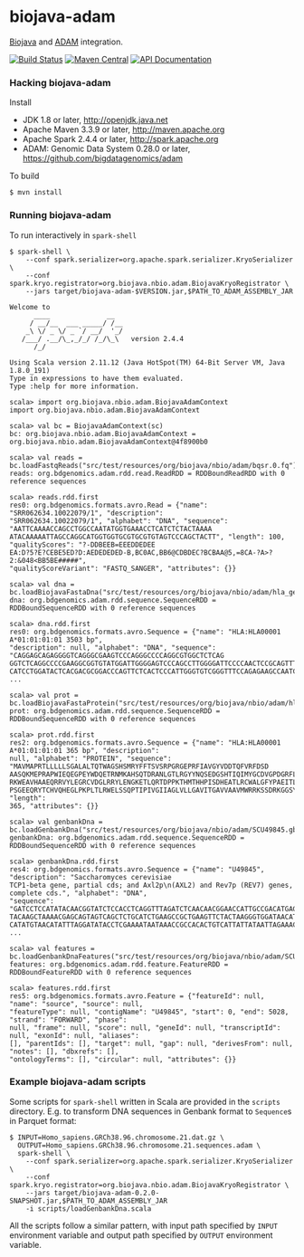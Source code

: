 # biojava-adam

[Biojava](http://biojava.org) and [ADAM](https://github.com/bigdatagenomics/adam) integration.

[![Build Status](https://travis-ci.org/biojava/biojava-adam.svg?branch=master)](https://travis-ci.org/biojava/biojava-adam)
[![Maven Central](https://img.shields.io/maven-central/v/org.biojava/biojava-adam.svg?maxAge=600)](http://search.maven.org/#search%7Cga%7C1%7Corg.biojava)
[![API Documentation](http://javadoc.io/badge/org.biojava/biojava-adam.svg?color=brightgreen&label=scaladoc)](http://javadoc.io/doc/org.biojava/biojava-adam)


### Hacking biojava-adam

Install

 * JDK 1.8 or later, http://openjdk.java.net
 * Apache Maven 3.3.9 or later, http://maven.apache.org
 * Apache Spark 2.4.4 or later, http://spark.apache.org
 * ADAM: Genomic Data System 0.28.0 or later, https://github.com/bigdatagenomics/adam

To build

    $ mvn install


### Running biojava-adam

To run interactively in `spark-shell`

```
$ spark-shell \
    --conf spark.serializer=org.apache.spark.serializer.KryoSerializer \
    --conf spark.kryo.registrator=org.biojava.nbio.adam.BiojavaKryoRegistrator \
    --jars target/biojava-adam-$VERSION.jar,$PATH_TO_ADAM_ASSEMBLY_JAR

Welcome to
      ____              __
     / __/__  ___ _____/ /__
    _\ \/ _ \/ _ `/ __/  '_/
   /___/ .__/\_,_/_/ /_/\_\   version 2.4.4
      /_/

Using Scala version 2.11.12 (Java HotSpot(TM) 64-Bit Server VM, Java 1.8.0_191)
Type in expressions to have them evaluated.
Type :help for more information.

scala> import org.biojava.nbio.adam.BiojavaAdamContext
import org.biojava.nbio.adam.BiojavaAdamContext

scala> val bc = BiojavaAdamContext(sc)
bc: org.biojava.nbio.adam.BiojavaAdamContext = org.biojava.nbio.adam.BiojavaAdamContext@4f8900b0

scala> val reads = bc.loadFastqReads("src/test/resources/org/biojava/nbio/adam/bqsr.0.fq")
reads: org.bdgenomics.adam.rdd.read.ReadRDD = RDDBoundReadRDD with 0 reference sequences

scala> reads.rdd.first
res0: org.bdgenomics.formats.avro.Read = {"name": "SRR062634.10022079/1", "description":
"SRR062634.10022079/1", "alphabet": "DNA", "sequence": "AATTCAAAACCAGCCTGGCCAATATGGTGAAACCTCATCTCTACTAAAA
ATACAAAAATTAGCCAGGCATGGTGGTGCGTGCGTGTAGTCCCAGCTACTT", "length": 100, "qualityScores": "?-DDBEEB=EEEDDEDEE
EA:D?5?E?CEBE5ED?D:AEDEDEDED-B,BC0AC,BB6@CDBDEC?BCBAA@5,=8CA-?A>?2:&048<BB5BE#####",
"qualityScoreVariant": "FASTQ_SANGER", "attributes": {}}

scala> val dna = bc.loadBiojavaFastaDna("src/test/resources/org/biojava/nbio/adam/hla_gen.0.fa")
dna: org.bdgenomics.adam.rdd.sequence.SequenceRDD = RDDBoundSequenceRDD with 0 reference sequences

scala> dna.rdd.first
res0: org.bdgenomics.formats.avro.Sequence = {"name": "HLA:HLA00001 A*01:01:01:01 3503 bp",
"description": null, "alphabet": "DNA", "sequence": "CAGGAGCAGAGGGGTCAGGGCGAAGTCCCAGGGCCCCAGGCGTGGCTCTCAG
GGTCTCAGGCCCCGAAGGCGGTGTATGGATTGGGGAGTCCCAGCCTTGGGGATTCCCCAACTCCGCAGTTTCTTTTCTCCCTCTCCCAACCTACGTAGGGTCCTT
CATCCTGGATACTCACGACGCGGACCCAGTTCTCACTCCCATTGGGTGTCGGGTTTCCAGAGAAGCCAATCAGTGTCGTCGCGGTCGCTGTTCTAAAGTCCGCAC
...

scala> val prot = bc.loadBiojavaFastaProtein("src/test/resources/org/biojava/nbio/adam/hla_prot.0.fa")
prot: org.bdgenomics.adam.rdd.sequence.SequenceRDD = RDDBoundSequenceRDD with 0 reference sequences

scala> prot.rdd.first
res2: org.bdgenomics.formats.avro.Sequence = {"name": "HLA:HLA00001 A*01:01:01:01 365 bp", "description":
null, "alphabet": "PROTEIN", "sequence": "MAVMAPRTLLLLLSGALALTQTWAGSHSMRYFFTSVSRPGRGEPRFIAVGYVDDTQFVRFDSD
AASQKMEPRAPWIEQEGPEYWDQETRNMKAHSQTDRANLGTLRGYYNQSEDGSHTIQIMYGCDVGPDGRFLRGYRQDAYDGKDYIALNEDLRSWTAADMAAQITK
RKWEAVHAAEQRRVYLEGRCVDGLRRYLENGKETLQRTDPPKTHMTHHPISDHEATLRCWALGFYPAEITLTWQRDGEDQTQDTELVETRPAGDGTFQKWAAVVV
PSGEEQRYTCHVQHEGLPKPLTLRWELSSQPTIPIVGIIAGLVLLGAVITGAVVAAVMWRRKSSDRKGGSYTQAASSDSAQGSDVSLTACKV", "length":
365, "attributes": {}}

scala> val genbankDna = bc.loadGenbankDna("src/test/resources/org/biojava/nbio/adam/SCU49845.gb")
genbankDna: org.bdgenomics.adam.rdd.sequence.SequenceRDD = RDDBoundSequenceRDD with 0 reference sequences

scala> genbankDna.rdd.first
res4: org.bdgenomics.formats.avro.Sequence = {"name": "U49845", "description": "Saccharomyces cerevisiae
TCP1-beta gene, partial cds; and Axl2p\n(AXL2) and Rev7p (REV7) genes, complete cds.", "alphabet": "DNA",
"sequence": "GATCCTCCATATACAACGGTATCTCCACCTCAGGTTTAGATCTCAACAACGGAACCATTGCCGACATGAGACAGTTAGGTATCGTCGAGAGT
TACAAGCTAAAACGAGCAGTAGTCAGCTCTGCATCTGAAGCCGCTGAAGTTCTACTAAGGGTGGATAACATCATCCGTGCAAGACCAAGAACCGCCAATAGACAA
CATATGTAACATATTTAGGATATACCTCGAAAATAATAAACCGCCACACTGTCATTATTATAATTAGAAACAGAACGCAAAAATTATCCACTATATAATTCAAAG
...

scala> val features = bc.loadGenbankDnaFeatures("src/test/resources/org/biojava/nbio/adam/SCU49845.gb")
features: org.bdgenomics.adam.rdd.feature.FeatureRDD = RDDBoundFeatureRDD with 0 reference sequences

scala> features.rdd.first
res5: org.bdgenomics.formats.avro.Feature = {"featureId": null, "name": "source", "source": null,
"featureType": null, "contigName": "U49845", "start": 0, "end": 5028, "strand": "FORWARD", "phase":
null, "frame": null, "score": null, "geneId": null, "transcriptId": null, "exonId": null, "aliases":
[], "parentIds": [], "target": null, "gap": null, "derivesFrom": null, "notes": [], "dbxrefs": [],
"ontologyTerms": [], "circular": null, "attributes": {}}
```


### Example biojava-adam scripts

Some scripts for `spark-shell` written in Scala are provided in the `scripts` directory. E.g. to transform
DNA sequences in Genbank format to `Sequence`s in Parquet format:

```
$ INPUT=Homo_sapiens.GRCh38.96.chromosome.21.dat.gz \
  OUTPUT=Homo_sapiens.GRCh38.96.chromosome.21.sequences.adam \
  spark-shell \
    --conf spark.serializer=org.apache.spark.serializer.KryoSerializer \
    --conf spark.kryo.registrator=org.biojava.nbio.adam.BiojavaKryoRegistrator \
    --jars target/biojava-adam-0.2.0-SNAPSHOT.jar,$PATH_TO_ADAM_ASSEMBLY_JAR
    -i scripts/loadGenbankDna.scala
```

All the scripts follow a similar pattern, with input path specified by `INPUT` environment variable and output
path specified by `OUTPUT` environment variable.
